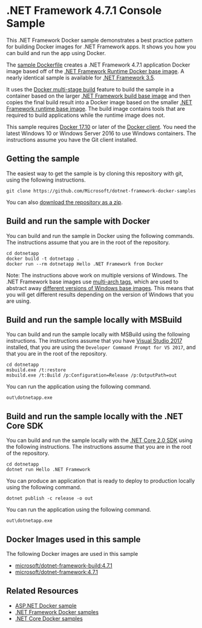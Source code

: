 # .NET Framework 4.7.1 Console Sample

This .NET Framework Docker sample demonstrates a best practice pattern for building Docker images for .NET Framework apps. It shows you how you can build and run the app using Docker. 

The [sample Dockerfile](Dockerfile) creates a .NET Framework 4.7.1 application Docker image based off of the [.NET Framework Runtime Docker base image](https://hub.docker.com/r/microsoft/dotnet-framework/). A nearly identical sample is available for [.NET Framework 3.5](../dotnetapp-3.5/README.md).

It uses the [Docker multi-stage build](https://github.com/dotnet/announcements/issues/18) feature to build the sample in a container based on the larger [.NET Framework build base image](https://hub.docker.com/r/microsoft/dotnet-framework-build/) and then copies the final build result into a Docker image based on the smaller [.NET Framework runtime base image](https://hub.docker.com/r/microsoft/dotnet-framework/). The build image contains tools that are required to build applications while the runtime image does not.

This sample requires [Docker 17.10](https://docs.docker.com/release-notes/docker-ce) or later of the [Docker client](https://www.docker.com/community-edition). You need the latest Windows 10 or Windows Server 2016 to use Windows containers. The instructions assume you have the Git client installed.

## Getting the sample

The easiest way to get the sample is by cloning this repository with git, using the following instructions.

```console
git clone https://github.com/Microsoft/dotnet-framework-docker-samples
```

You can also [download the repository as a zip](https://github.com/Microsoft/dotnet-framework-docker-samples/archive/master.zip).

## Build and run the sample with Docker

You can build and run the sample in Docker using the following commands. The instructions assume that you are in the root of the repository.

```console
cd dotnetapp
docker build -t dotnetapp .
docker run --rm dotnetapp Hello .NET Framework from Docker
```

Note: The instructions above work on multiple versions of Windows. The .NET Framework base images use [multi-arch tags](https://github.com/dotnet/announcements/issues/14), which are used to abstract away [different versions of Windows base images](https://docs.microsoft.com/virtualization/windowscontainers/deploy-containers/version-compatibility). This means that you will get different results depending on the version of Windows that you are using.

## Build and run the sample locally with MSBuild

You can build and run the sample locally with MSBuild using the following instructions. The instructions assume that you have [Visual Studio 2017](https://www.visualstudio.com/) installed, that you are using the `Developer Command Prompt for VS 2017`, and  that you are in the root of the repository.

```console
cd dotnetapp
msbuild.exe /t:restore
msbuild.exe /t:Build /p:Configuration=Release /p:OutputPath=out
```

You can run the application using the following command.

```console
out\dotnetapp.exe
```

## Build and run the sample locally with the .NET Core SDK

You can build and run the sample locally with the [.NET Core 2.0 SDK](https://www.microsoft.com/net/download/core) using the following instructions. The instructions assume that you are in the root of the repository.

```console
cd dotnetapp
dotnet run Hello .NET Framework
```

You can produce an application that is ready to deploy to production locally using the following command.

```console
dotnet publish -c release -o out
```

You can run the application using the following command.

```console
out\dotnetapp.exe
```

## Docker Images used in this sample

The following Docker images are used in this sample

* [microsoft/dotnet-framework-build:4.7.1](https://hub.docker.com/r/microsoft/dotnet-framework-build)
* [microsoft/dotnet-framework:4.7.1](https://hub.docker.com/r/microsoft/dotnet-framework)

## Related Resources

* [ASP.NET Docker sample](../aspnetapp/README.md)
* [.NET Framework Docker samples](../README.md)
* [.NET Core Docker samples](https://github.com/dotnet/dotnet-docker-samples)